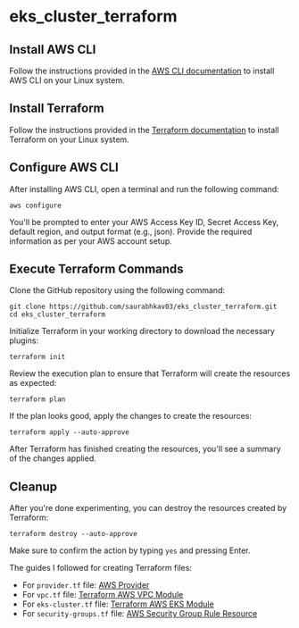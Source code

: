 
# eks_cluster_terraform

## Install AWS CLI
Follow the instructions provided in the [AWS CLI documentation](https://docs.aws.amazon.com/cli/latest/userguide/getting-started-install.html) to install AWS CLI on your Linux system.

## Install Terraform
Follow the instructions provided in the [Terraform documentation](https://learn.hashicorp.com/tutorials/terraform/install-cli) to install Terraform on your Linux system.

## Configure AWS CLI
After installing AWS CLI, open a terminal and run the following command:
```
aws configure
```
You'll be prompted to enter your AWS Access Key ID, Secret Access Key, default region, and output format (e.g., json). Provide the required information as per your AWS account setup.

## Execute Terraform Commands
Clone the GitHub repository using the following command:
```
git clone https://github.com/saurabhkav03/eks_cluster_terraform.git
cd eks_cluster_terraform
```
Initialize Terraform in your working directory to download the necessary plugins:
```
terraform init
```
Review the execution plan to ensure that Terraform will create the resources as expected:
```
terraform plan
```
If the plan looks good, apply the changes to create the resources:
```
terraform apply --auto-approve
```
After Terraform has finished creating the resources, you'll see a summary of the changes applied.

## Cleanup
After you're done experimenting, you can destroy the resources created by Terraform:
```
terraform destroy --auto-approve
```
Make sure to confirm the action by typing `yes` and pressing Enter.

The guides I followed for creating Terraform files:
- For `provider.tf` file: [AWS Provider](https://registry.terraform.io/providers/hashicorp/aws/latest)
- For `vpc.tf` file: [Terraform AWS VPC Module](https://registry.terraform.io/modules/terraform-aws-modules/vpc/aws/latest)
- For `eks-cluster.tf` file: [Terraform AWS EKS Module](https://registry.terraform.io/modules/terraform-aws-modules/eks/aws/latest)
- For `security-groups.tf` file: [AWS Security Group Rule Resource](https://registry.terraform.io/providers/hashicorp/aws/latest/docs/resources/security_group_rule)
```